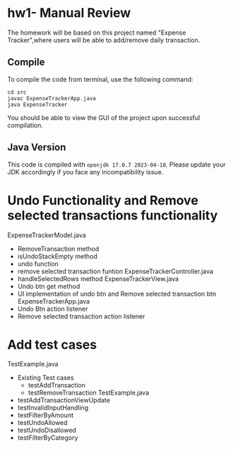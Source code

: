 # hw1- Manual Review

The homework will be based on this project named "Expense Tracker",where users will be able to add/remove daily transaction. 

## Compile

To compile the code from terminal, use the following command:
```
cd src
javac ExpenseTrackerApp.java
java ExpenseTracker
```

You should be able to view the GUI of the project upon successful compilation. 

## Java Version
This code is compiled with ```openjdk 17.0.7 2023-04-18```. Please update your JDK accordingly if you face any incompatibility issue.

# Undo Functionality and Remove selected transactions functionality
ExpenseTrackerModel.java
- RemoveTransaction method
- isUndoStackEmpty method
- undo function
- remove selected transaction funtion
ExpenseTrackerController.java
- handleSelectedRows method
ExpenseTrackerView.java
- Undo btn get method
- UI implementation of undo btn and Remove selected transaction btn
ExpenseTrackerApp.java
- Undo Btn action listener
- Remove selected transaction action listener

# Add test cases
TestExample.java
- Existing Test cases
    - testAddTransaction
    - testRemoveTransaction
TestExample.java
- testAddTransactionViewUpdate
- testInvalidInputHandling
- testFilterByAmount
- testUndoAllowed
- testUndoDisallowed
- testFilterByCategory
